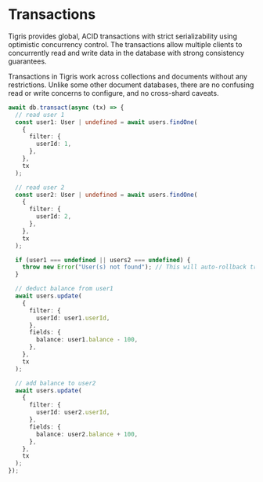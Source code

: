 # Transactions

Tigris provides global, ACID transactions with strict serializability
using optimistic concurrency control. The transactions allow multiple
clients to concurrently read and write data in the database with strong
consistency guarantees.

Transactions in Tigris work across collections and documents without any
restrictions. Unlike some other document databases, there are no confusing
read or write concerns to configure, and no cross-shard caveats.

```typescript
await db.transact(async (tx) => {
  // read user 1
  const user1: User | undefined = await users.findOne(
    {
      filter: {
        userId: 1,
      },
    },
    tx
  );

  // read user 2
  const user2: User | undefined = await users.findOne(
    {
      filter: {
        userId: 2,
      },
    },
    tx
  );

  if (user1 === undefined || users2 === undefined) {
    throw new Error("User(s) not found"); // This will auto-rollback transaction
  }

  // deduct balance from user1
  await users.update(
    {
      filter: {
        userId: user1.userId,
      },
      fields: {
        balance: user1.balance - 100,
      },
    },
    tx
  );

  // add balance to user2
  await users.update(
    {
      filter: {
        userId: user2.userId,
      },
      fields: {
        balance: user2.balance + 100,
      },
    },
    tx
  );
});
```
